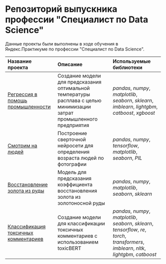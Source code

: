 # Репозиторий выпускника профессии "Специалист по Data Science"

Данные проекты были выполнены в ходе обучения в Яндекс.Практикуме по профессии "Специалист по Data Science".

| Название проекта | Описание | Используемые библиотеки | 
| :---------------------- | :---------------------- | :---------------------- |
| [Регрессия в помощь промышленности](сost_optimization_in_industry) | Создание модели для предсказания оптимальной температуры расплава с целью минимизации затрат промышленного предприятия | *pandas*, *numpy*, *matplotlib*, *seaborn*, *sklearn*, *imblearn*, *lightgbm*, *catboost*, *xgboost* |
| [Смотрим на людей](look_at_people) | Построение сверточной нейросети для определения возраста людей по фотографии | *pandas*, *numpy*, *tensorflow*, *matplotlib*, *seaborn*, *PIL* |
| [Восстановление золота из руды](gold_recovery) | Модель для предсказания коэффициента восстановления золота из золотоносной руды | *pandas*, *numpy*, *matplotlib*, *seaborn*, *sklearn* |
| [Классификация токсичных комментариев](classification_of_toxic_comments) | Создание модели для классификации токсичных комментариев с использованием toxicBERT | *pandas*, *numpy*, *matplotlib*, *seaborn*, *sklearn*, *tensorflow*, *re*, *torch*, *transformers*, *imblearn*, *nltk*, *lightgbm*, *catboost*  |
